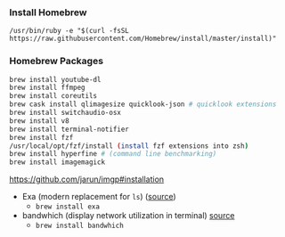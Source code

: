 ### Install Homebrew

`/usr/bin/ruby -e "$(curl -fsSL https://raw.githubusercontent.com/Homebrew/install/master/install)"`

### Homebrew Packages

```bash
brew install youtube-dl
brew install ffmpeg
brew install coreutils
brew cask install qlimagesize quicklook-json # quicklook extensions
brew install switchaudio-osx
brew install v8
brew install terminal-notifier
brew install fzf
/usr/local/opt/fzf/install (install fzf extensions into zsh)
brew install hyperfine # (command line benchmarking)
brew install imagemagick
```

https://github.com/jarun/imgp#installation

- Exa (modern replacement for `ls`) ([source](https://github.com/ogham/exa))
  - `brew install exa`
- bandwhich (display network utilization in terminal) [source](https://github.com/imsnif/bandwhich)
  - `brew install bandwhich`
